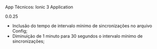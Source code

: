 App Técnicos: Ionic 3 Application

0.0.25
-  Inclusão do tempo de intervalo mínimo de sincronizações no arquivo Config;
-  Diminuição de 1 minuto para 30 segundos o intervalo mínimo de sincronizações;
